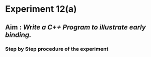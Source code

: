 # Experiment 12(a)
## Aim : _Write a C++ Program to illustrate early binding._
### Step by Step procedure of the experiment
